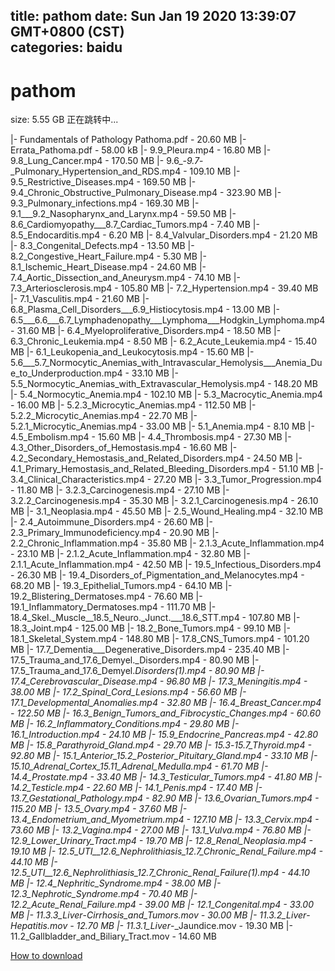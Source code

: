 
title: pathom
date: Sun Jan 19 2020 13:39:07 GMT+0800 (CST)    
categories: baidu
---

# pathom
size: 5.55 GB
 正在跳转中...
 
|- Fundamentals of Pathology Pathoma.pdf - 20.60 MB
|- Errata_Pathoma.pdf - 58.00 kB
|- 9.9_Pleura.mp4 - 16.80 MB
|- 9.8_Lung_Cancer.mp4 - 170.50 MB
|- 9.6_-_9.7_-_Pulmonary_Hypertension_and_RDS.mp4 - 109.10 MB
|- 9.5_Restrictive_Diseases.mp4 - 169.50 MB
|- 9.4_Chronic_Obstructive_Pulmonary_Disease.mp4 - 323.90 MB
|- 9.3_Pulmonary_infections.mp4 - 169.30 MB
|- 9.1___9.2_Nasopharynx_and_Larynx.mp4 - 59.50 MB
|- 8.6_Cardiomyopathy___8.7_Cardiac_Tumors.mp4 - 7.40 MB
|- 8.5_Endocarditis.mp4 - 6.20 MB
|- 8.4_Valvular_Disorders.mp4 - 21.20 MB
|- 8.3_Congenital_Defects.mp4 - 13.50 MB
|- 8.2_Congestive_Heart_Failure.mp4 - 5.30 MB
|- 8.1_Ischemic_Heart_Disease.mp4 - 24.60 MB
|- 7.4_Aortic_Dissection_and_Aneurysm.mp4 - 74.10 MB
|- 7.3_Arteriosclerosis.mp4 - 105.80 MB
|- 7.2_Hypertension.mp4 - 39.40 MB
|- 7.1_Vasculitis.mp4 - 21.60 MB
|- 6.8_Plasma_Cell_Disorders___6.9_Histiocytosis.mp4 - 13.00 MB
|- 6.5___6.6___6.7_Lymphadenopathy___Lymphoma___Hodgkin_Lymphoma.mp4 - 31.60 MB
|- 6.4_Myeloproliferative_Disorders.mp4 - 18.50 MB
|- 6.3_Chronic_Leukemia.mp4 - 8.50 MB
|- 6.2_Acute_Leukemia.mp4 - 15.40 MB
|- 6.1_Leukopenia_and_Leukocytosis.mp4 - 15.60 MB
|- 5.6___5.7_Normocytic_Anemias_with_Intravascular_Hemolysis___Anemia_Due_to_Underproduction.mp4 - 33.10 MB
|- 5.5_Normocytic_Anemias_with_Extravascular_Hemolysis.mp4 - 148.20 MB
|- 5.4_Normocytic_Anemia.mp4 - 102.10 MB
|- 5.3_Macrocytic_Anemia.mp4 - 16.00 MB
|- 5.2.3_Microcytic_Anemias.mp4 - 112.50 MB
|- 5.2.2_Microcytic_Anemias.mp4 - 22.70 MB
|- 5.2.1_Microcytic_Anemias.mp4 - 33.00 MB
|- 5.1_Anemia.mp4 - 8.10 MB
|- 4.5_Embolism.mp4 - 15.60 MB
|- 4.4_Thrombosis.mp4 - 27.30 MB
|- 4.3_Other_Disorders_of_Hemostasis.mp4 - 16.60 MB
|- 4.2_Secondary_Hemostasis_and_Related_Disorders.mp4 - 24.50 MB
|- 4.1_Primary_Hemostasis_and_Related_Bleeding_Disorders.mp4 - 51.10 MB
|- 3.4_Clinical_Characteristics.mp4 - 27.20 MB
|- 3.3_Tumor_Progression.mp4 - 11.80 MB
|- 3.2.3_Carcinogenesis.mp4 - 27.10 MB
|- 3.2.2_Carcinogenesis.mp4 - 35.30 MB
|- 3.2.1_Carcinogenesis.mp4 - 26.10 MB
|- 3.1_Neoplasia.mp4 - 45.50 MB
|- 2.5_Wound_Healing.mp4 - 32.10 MB
|- 2.4_Autoimmune_Disorders.mp4 - 26.60 MB
|- 2.3_Primary_Immunodeficiency.mp4 - 20.90 MB
|- 2.2_Chronic_Inflammation.mp4 - 35.80 MB
|- 2.1.3_Acute_Inflammation.mp4 - 23.10 MB
|- 2.1.2_Acute_Inflammation.mp4 - 32.80 MB
|- 2.1.1_Acute_Inflammation.mp4 - 42.50 MB
|- 19.5_Infectious_Disorders.mp4 - 26.30 MB
|- 19.4_Disorders_of_Pigmentation_and_Melanocytes.mp4 - 68.20 MB
|- 19.3_Epithelial_Tumors.mp4 - 64.10 MB
|- 19.2_Blistering_Dermatoses.mp4 - 76.60 MB
|- 19.1_Inflammatory_Dermatoses.mp4 - 111.70 MB
|- 18.4_Skel._Muscle__18.5_Neuro._Junct.___18.6_STT.mp4 - 107.80 MB
|- 18.3_Joint.mp4 - 125.00 MB
|- 18.2_Bone_Tumors.mp4 - 99.10 MB
|- 18.1_Skeletal_System.mp4 - 148.80 MB
|- 17.8_CNS_Tumors.mp4 - 101.20 MB
|- 17.7_Dementia___Degenerative_Disorders.mp4 - 235.40 MB
|- 17.5_Trauma_and_17.6_Demyel._Disorders.mp4 - 80.90 MB
|- 17.5_Trauma_and_17.6_Demyel._Disorders(1).mp4 - 80.90 MB
|- 17.4_Cerebrovascular_Disease.mp4 - 96.80 MB
|- 17.3_Meningitis.mp4 - 38.00 MB
|- 17.2_Spinal_Cord_Lesions.mp4 - 56.60 MB
|- 17.1_Developmental_Anomalies.mp4 - 32.80 MB
|- 16.4_Breast_Cancer.mp4 - 122.50 MB
|- 16.3_Benign_Tumors_and_Fibrocystic_Changes.mp4 - 60.60 MB
|- 16.2_Inflammatory_Conditions.mp4 - 29.80 MB
|- 16.1_Introduction.mp4 - 24.10 MB
|- 15.9_Endocrine_Pancreas.mp4 - 42.80 MB
|- 15.8_Parathyroid_Gland.mp4 - 29.70 MB
|- 15.3_-_15.7_Thyroid.mp4 - 92.80 MB
|- 15.1_Anterior_15.2_Posterior_Pituitary_Gland.mp4 - 33.10 MB
|- 15.10_Adrenal_Cortex_15.11_Adrenal_Medulla.mp4 - 61.70 MB
|- 14.4_Prostate.mp4 - 33.40 MB
|- 14.3_Testicular_Tumors.mp4 - 41.80 MB
|- 14.2_Testicle.mp4 - 22.60 MB
|- 14.1_Penis.mp4 - 17.40 MB
|- 13.7_Gestational_Pathology.mp4 - 82.90 MB
|- 13.6_Ovarian_Tumors.mp4 - 115.20 MB
|- 13.5_Ovary.mp4 - 37.60 MB
|- 13.4_Endometrium_and_Myometrium.mp4 - 127.10 MB
|- 13.3_Cervix.mp4 - 73.60 MB
|- 13.2_Vagina.mp4 - 27.00 MB
|- 13.1_Vulva.mp4 - 76.80 MB
|- 12.9_Lower_Urinary_Tract.mp4 - 19.70 MB
|- 12.8_Renal_Neoplasia.mp4 - 19.10 MB
|- 12.5_UTI__12.6_Nephrolithiasis_12.7_Chronic_Renal_Failure.mp4 - 44.10 MB
|- 12.5_UTI__12.6_Nephrolithiasis_12.7_Chronic_Renal_Failure(1).mp4 - 44.10 MB
|- 12.4_Nephritic_Syndrome.mp4 - 38.00 MB
|- 12.3_Nephrotic_Syndrome.mp4 - 70.40 MB
|- 12.2_Acute_Renal_Failure.mp4 - 39.00 MB
|- 12.1_Congenital.mp4 - 33.00 MB
|- 11.3.3_Liver_-_Cirrhosis_and_Tumors.mov - 30.00 MB
|- 11.3.2_Liver_-_Hepatitis.mov - 12.70 MB
|- 11.3.1_Liver_-_Jaundice.mov - 19.30 MB
|- 11.2_Gallbladder_and_Biliary_Tract.mov - 14.60 MB

[How to download](https://bpcam.bemobtrk.com/go/2ceec3aa-1ca2-46d6-b9ff-aaa5c184517c?jno=4482)